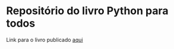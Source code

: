 # Repositório do livro Python para todos

Link para o livro publicado [aqui](https://henriqueajnb.github.io/python-para-todos)
